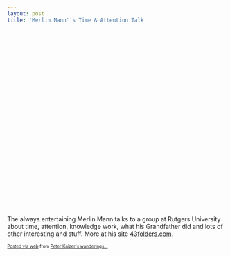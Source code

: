 ```yaml
---
layout: post
title: 'Merlin Mann''s Time & Attention Talk'

---
```


<div class='posterous_autopost'><div class="posterous_bookmarklet_entry"> <object height="385" width="480"><param name="movie" value="http://www.youtube-nocookie.com/v/QwRrpCWTiOY&amp;hl=en_US&amp;fs=1&amp;" /><param name="allowFullScreen" value="true" /><param name="allowscriptaccess" value="always" /><embed src="http://www.youtube-nocookie.com/v/QwRrpCWTiOY&amp;hl=en_US&amp;fs=1&amp;" allowfullscreen="true" type="application/x-shockwave-flash" allowscriptaccess="always" height="385" width="480" /></embed></param></param></param></object>    <p>The always entertaining Merlin Mann talks to a group at Rutgers University about time, attention, knowledge work, what his Grandfather did and lots of other interesting and stuff.   More at his site <a href="http://www.43folders.com/2010/04/27/impro-talk">43folders.com</a>.</p> <p></p></div>      <p style="font-size: 10px;">  <a href="http://posterous.com">Posted via web</a>   from <a href="http://random.peterkaizer.com/merlin-manns-time-and-attention-talk">Peter Kaizer's wanderings...</a>  </p>  </div>
